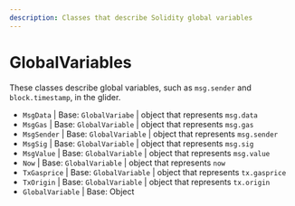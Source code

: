 ```yaml
---
description: Classes that describe Solidity global variables
---
```


# GlobalVariables

These classes describe global variables, such as `msg.sender` and `block.timestamp`, in the glider.

* `MsgData` | Base: `GlobalVariabe` | object that represents `msg.data`
* `MsgGas` | Base: `GlobalVariable` | object that represents `msg.gas`
* `MsgSender` | Base: `GlobalVariable` | object that represents `msg.sender`&#x20;
* `MsgSig` | Base: `GlobalVariable` | object that represents `msg.sig`
* `MsgValue` | Base: `GlobalVariable` | object that represents `msg.value`
* `Now` | Base: `GlobalVariable` | object that represents `now`
* `TxGasprice` | Base: `GlobalVariable` | object that represents `tx.gasprice`
* `TxOrigin` | Base: `GlobalVariable` | object that represents `tx.origin`
* `GlobalVariable` | Base: Object&#x20;
